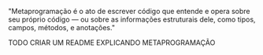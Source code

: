 "Metaprogramação é o ato de escrever código que entende e opera sobre seu próprio código — ou sobre as informações estruturais dele, como tipos, campos, métodos, e anotações."

TODO 
CRIAR UM README EXPLICANDO METAPROGRAMAÇÃO
